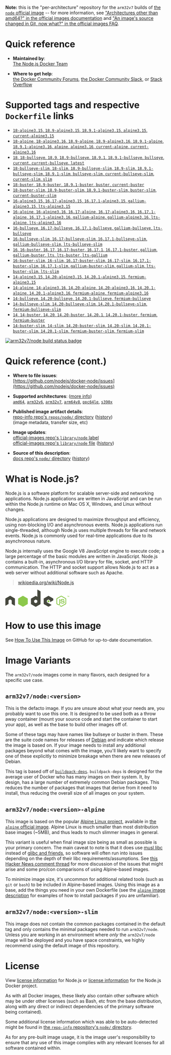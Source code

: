 <!--

********************************************************************************

WARNING:

    DO NOT EDIT "node/README.md"

    IT IS AUTO-GENERATED

    (from the other files in "node/" combined with a set of templates)

********************************************************************************

-->

**Note:** this is the "per-architecture" repository for the `arm32v7` builds of [the `node` official image](https://hub.docker.com/_/node) -- for more information, see ["Architectures other than amd64?" in the official images documentation](https://github.com/docker-library/official-images#architectures-other-than-amd64) and ["An image's source changed in Git, now what?" in the official images FAQ](https://github.com/docker-library/faq#an-images-source-changed-in-git-now-what).

# Quick reference

-	**Maintained by**:  
	[The Node.js Docker Team](https://github.com/nodejs/docker-node)

-	**Where to get help**:  
	[the Docker Community Forums](https://forums.docker.com/), [the Docker Community Slack](https://dockr.ly/slack), or [Stack Overflow](https://stackoverflow.com/search?tab=newest&q=docker)

# Supported tags and respective `Dockerfile` links

-	[`18-alpine3.15`, `18.9-alpine3.15`, `18.9.1-alpine3.15`, `alpine3.15`, `current-alpine3.15`](https://github.com/nodejs/docker-node/blob/c97bb67fb82bb10fd199cb4c4e57b3ab43605a9c/18/alpine3.15/Dockerfile)
-	[`18-alpine`, `18-alpine3.16`, `18.9-alpine`, `18.9-alpine3.16`, `18.9.1-alpine`, `18.9.1-alpine3.16`, `alpine`, `alpine3.16`, `current-alpine`, `current-alpine3.16`](https://github.com/nodejs/docker-node/blob/c97bb67fb82bb10fd199cb4c4e57b3ab43605a9c/18/alpine3.16/Dockerfile)
-	[`18`, `18-bullseye`, `18.9`, `18.9-bullseye`, `18.9.1`, `18.9.1-bullseye`, `bullseye`, `current`, `current-bullseye`, `latest`](https://github.com/nodejs/docker-node/blob/c97bb67fb82bb10fd199cb4c4e57b3ab43605a9c/18/bullseye/Dockerfile)
-	[`18-bullseye-slim`, `18-slim`, `18.9-bullseye-slim`, `18.9-slim`, `18.9.1-bullseye-slim`, `18.9.1-slim`, `bullseye-slim`, `current-bullseye-slim`, `current-slim`, `slim`](https://github.com/nodejs/docker-node/blob/c97bb67fb82bb10fd199cb4c4e57b3ab43605a9c/18/bullseye-slim/Dockerfile)
-	[`18-buster`, `18.9-buster`, `18.9.1-buster`, `buster`, `current-buster`](https://github.com/nodejs/docker-node/blob/c97bb67fb82bb10fd199cb4c4e57b3ab43605a9c/18/buster/Dockerfile)
-	[`18-buster-slim`, `18.9-buster-slim`, `18.9.1-buster-slim`, `buster-slim`, `current-buster-slim`](https://github.com/nodejs/docker-node/blob/c97bb67fb82bb10fd199cb4c4e57b3ab43605a9c/18/buster-slim/Dockerfile)
-	[`16-alpine3.15`, `16.17-alpine3.15`, `16.17.1-alpine3.15`, `gallium-alpine3.15`, `lts-alpine3.15`](https://github.com/nodejs/docker-node/blob/c97bb67fb82bb10fd199cb4c4e57b3ab43605a9c/16/alpine3.15/Dockerfile)
-	[`16-alpine`, `16-alpine3.16`, `16.17-alpine`, `16.17-alpine3.16`, `16.17.1-alpine`, `16.17.1-alpine3.16`, `gallium-alpine`, `gallium-alpine3.16`, `lts-alpine`, `lts-alpine3.16`](https://github.com/nodejs/docker-node/blob/c97bb67fb82bb10fd199cb4c4e57b3ab43605a9c/16/alpine3.16/Dockerfile)
-	[`16-bullseye`, `16.17-bullseye`, `16.17.1-bullseye`, `gallium-bullseye`, `lts-bullseye`](https://github.com/nodejs/docker-node/blob/c97bb67fb82bb10fd199cb4c4e57b3ab43605a9c/16/bullseye/Dockerfile)
-	[`16-bullseye-slim`, `16.17-bullseye-slim`, `16.17.1-bullseye-slim`, `gallium-bullseye-slim`, `lts-bullseye-slim`](https://github.com/nodejs/docker-node/blob/c97bb67fb82bb10fd199cb4c4e57b3ab43605a9c/16/bullseye-slim/Dockerfile)
-	[`16`, `16-buster`, `16.17`, `16.17-buster`, `16.17.1`, `16.17.1-buster`, `gallium`, `gallium-buster`, `lts`, `lts-buster`, `lts-gallium`](https://github.com/nodejs/docker-node/blob/c97bb67fb82bb10fd199cb4c4e57b3ab43605a9c/16/buster/Dockerfile)
-	[`16-buster-slim`, `16-slim`, `16.17-buster-slim`, `16.17-slim`, `16.17.1-buster-slim`, `16.17.1-slim`, `gallium-buster-slim`, `gallium-slim`, `lts-buster-slim`, `lts-slim`](https://github.com/nodejs/docker-node/blob/c97bb67fb82bb10fd199cb4c4e57b3ab43605a9c/16/buster-slim/Dockerfile)
-	[`14-alpine3.15`, `14.20-alpine3.15`, `14.20.1-alpine3.15`, `fermium-alpine3.15`](https://github.com/nodejs/docker-node/blob/c97bb67fb82bb10fd199cb4c4e57b3ab43605a9c/14/alpine3.15/Dockerfile)
-	[`14-alpine`, `14-alpine3.16`, `14.20-alpine`, `14.20-alpine3.16`, `14.20.1-alpine`, `14.20.1-alpine3.16`, `fermium-alpine`, `fermium-alpine3.16`](https://github.com/nodejs/docker-node/blob/c97bb67fb82bb10fd199cb4c4e57b3ab43605a9c/14/alpine3.16/Dockerfile)
-	[`14-bullseye`, `14.20-bullseye`, `14.20.1-bullseye`, `fermium-bullseye`](https://github.com/nodejs/docker-node/blob/c97bb67fb82bb10fd199cb4c4e57b3ab43605a9c/14/bullseye/Dockerfile)
-	[`14-bullseye-slim`, `14.20-bullseye-slim`, `14.20.1-bullseye-slim`, `fermium-bullseye-slim`](https://github.com/nodejs/docker-node/blob/c97bb67fb82bb10fd199cb4c4e57b3ab43605a9c/14/bullseye-slim/Dockerfile)
-	[`14`, `14-buster`, `14.20`, `14.20-buster`, `14.20.1`, `14.20.1-buster`, `fermium`, `fermium-buster`](https://github.com/nodejs/docker-node/blob/c97bb67fb82bb10fd199cb4c4e57b3ab43605a9c/14/buster/Dockerfile)
-	[`14-buster-slim`, `14-slim`, `14.20-buster-slim`, `14.20-slim`, `14.20.1-buster-slim`, `14.20.1-slim`, `fermium-buster-slim`, `fermium-slim`](https://github.com/nodejs/docker-node/blob/c97bb67fb82bb10fd199cb4c4e57b3ab43605a9c/14/buster-slim/Dockerfile)

[![arm32v7/node build status badge](https://img.shields.io/jenkins/s/https/doi-janky.infosiftr.net/job/multiarch/job/arm32v7/job/node.svg?label=arm32v7/node%20%20build%20job)](https://doi-janky.infosiftr.net/job/multiarch/job/arm32v7/job/node/)

# Quick reference (cont.)

-	**Where to file issues**:  
	[https://github.com/nodejs/docker-node/issues](https://github.com/nodejs/docker-node/issues)

-	**Supported architectures**: ([more info](https://github.com/docker-library/official-images#architectures-other-than-amd64))  
	[`amd64`](https://hub.docker.com/r/amd64/node/), [`arm32v6`](https://hub.docker.com/r/arm32v6/node/), [`arm32v7`](https://hub.docker.com/r/arm32v7/node/), [`arm64v8`](https://hub.docker.com/r/arm64v8/node/), [`ppc64le`](https://hub.docker.com/r/ppc64le/node/), [`s390x`](https://hub.docker.com/r/s390x/node/)

-	**Published image artifact details**:  
	[repo-info repo's `repos/node/` directory](https://github.com/docker-library/repo-info/blob/master/repos/node) ([history](https://github.com/docker-library/repo-info/commits/master/repos/node))  
	(image metadata, transfer size, etc)

-	**Image updates**:  
	[official-images repo's `library/node` label](https://github.com/docker-library/official-images/issues?q=label%3Alibrary%2Fnode)  
	[official-images repo's `library/node` file](https://github.com/docker-library/official-images/blob/master/library/node) ([history](https://github.com/docker-library/official-images/commits/master/library/node))

-	**Source of this description**:  
	[docs repo's `node/` directory](https://github.com/docker-library/docs/tree/master/node) ([history](https://github.com/docker-library/docs/commits/master/node))

# What is Node.js?

Node.js is a software platform for scalable server-side and networking applications. Node.js applications are written in JavaScript and can be run within the Node.js runtime on Mac OS X, Windows, and Linux without changes.

Node.js applications are designed to maximize throughput and efficiency, using non-blocking I/O and asynchronous events. Node.js applications run single-threaded, although Node.js uses multiple threads for file and network events. Node.js is commonly used for real-time applications due to its asynchronous nature.

Node.js internally uses the Google V8 JavaScript engine to execute code; a large percentage of the basic modules are written in JavaScript. Node.js contains a built-in, asynchronous I/O library for file, socket, and HTTP communication. The HTTP and socket support allows Node.js to act as a web server without additional software such as Apache.

> [wikipedia.org/wiki/Node.js](https://en.wikipedia.org/wiki/Node.js)

![logo](https://raw.githubusercontent.com/docker-library/docs/01c12653951b2fe592c1f93a13b4e289ada0e3a1/node/logo.png)

# How to use this image

See [How To Use This Image](https://github.com/nodejs/docker-node/blob/master/README.md#how-to-use-this-image) on GitHub for up-to-date documentation.

# Image Variants

The `arm32v7/node` images come in many flavors, each designed for a specific use case.

## `arm32v7/node:<version>`

This is the defacto image. If you are unsure about what your needs are, you probably want to use this one. It is designed to be used both as a throw away container (mount your source code and start the container to start your app), as well as the base to build other images off of.

Some of these tags may have names like bullseye or buster in them. These are the suite code names for releases of [Debian](https://wiki.debian.org/DebianReleases) and indicate which release the image is based on. If your image needs to install any additional packages beyond what comes with the image, you'll likely want to specify one of these explicitly to minimize breakage when there are new releases of Debian.

This tag is based off of [`buildpack-deps`](https://hub.docker.com/_/buildpack-deps/). `buildpack-deps` is designed for the average user of Docker who has many images on their system. It, by design, has a large number of extremely common Debian packages. This reduces the number of packages that images that derive from it need to install, thus reducing the overall size of all images on your system.

## `arm32v7/node:<version>-alpine`

This image is based on the popular [Alpine Linux project](https://alpinelinux.org), available in [the `alpine` official image](https://hub.docker.com/_/alpine). Alpine Linux is much smaller than most distribution base images (~5MB), and thus leads to much slimmer images in general.

This variant is useful when final image size being as small as possible is your primary concern. The main caveat to note is that it does use [musl libc](https://musl.libc.org) instead of [glibc and friends](https://www.etalabs.net/compare_libcs.html), so software will often run into issues depending on the depth of their libc requirements/assumptions. See [this Hacker News comment thread](https://news.ycombinator.com/item?id=10782897) for more discussion of the issues that might arise and some pro/con comparisons of using Alpine-based images.

To minimize image size, it's uncommon for additional related tools (such as `git` or `bash`) to be included in Alpine-based images. Using this image as a base, add the things you need in your own Dockerfile (see the [`alpine` image description](https://hub.docker.com/_/alpine/) for examples of how to install packages if you are unfamiliar).

## `arm32v7/node:<version>-slim`

This image does not contain the common packages contained in the default tag and only contains the minimal packages needed to run `arm32v7/node`. Unless you are working in an environment where *only* the `arm32v7/node` image will be deployed and you have space constraints, we highly recommend using the default image of this repository.

# License

View [license information](https://github.com/nodejs/node/blob/master/LICENSE) for Node.js or [license information](https://github.com/nodejs/docker-node/blob/master/LICENSE) for the Node.js Docker project.

As with all Docker images, these likely also contain other software which may be under other licenses (such as Bash, etc from the base distribution, along with any direct or indirect dependencies of the primary software being contained).

Some additional license information which was able to be auto-detected might be found in [the `repo-info` repository's `node/` directory](https://github.com/docker-library/repo-info/tree/master/repos/node).

As for any pre-built image usage, it is the image user's responsibility to ensure that any use of this image complies with any relevant licenses for all software contained within.
